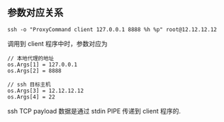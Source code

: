 

## 参数对应关系 

```
ssh -o "ProxyCommand client 127.0.0.1 8888 %h %p" root@12.12.12.12
```

调用到 client 程序中时，参数对应为

```
// 本地代理的地址
os.Args[1] = 127.0.0.1
os.Args[2] = 8888   

// ssh 目标主机
os.Args[3] = 12.12.12.12
os.Args[4] = 22
```

ssh TCP payload 数据是通过 stdin PIPE 传递到 client 程序的.
